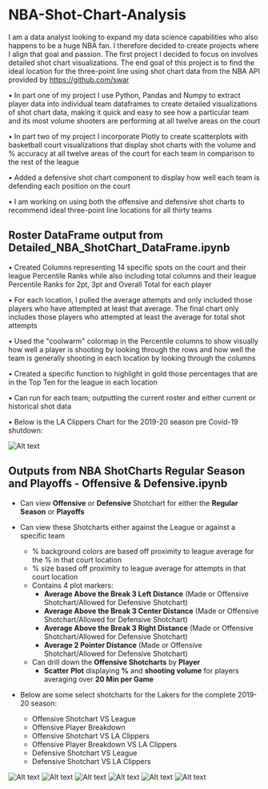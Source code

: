 # NBA-Shot-Chart-Analysis #

I am a data analyst looking to expand my data science capabilities who also happens to be a huge NBA fan. I therefore decided to create projects where I align that goal and passion. The first project I decided to focus on involves detailed shot chart visualizations. The end goal of this project is to find the ideal location for the three-point line using shot chart data from the NBA API provided by https://github.com/swar

•	In part one of my project I use Python, Pandas and Numpy to extract player data into individual team dataframes to create detailed visualizations of shot chart data, making it quick and easy to see how a particular team and its most volume shooters are performing at all twelve areas on the court

•	In part two of my project I incorporate Plotly to create scatterplots with basketball court visualizations that display shot charts with the volume and % accuracy at all twelve areas of the court for each team in comparison to the rest of the league

•	Added a defensive shot chart component to display how well each team is defending each position on the court

•	I am working on using both the offensive and defensive shot charts to recommend ideal three-point line locations for all thirty teams


## Roster DataFrame output from Detailed_NBA_ShotChart_DataFrame.ipynb

• Created Columns representing 14 specific spots on the court and their league Percentile Ranks while also including total columns and their league Percentile Ranks for 2pt, 3pt and Overall Total for each player

• For each location, I pulled the average attempts and only included those players who have attempted at least that average.
The final chart only includes those players who attempted at least the average for total shot attempts

• Used the "coolwarm" colormap in the Percentile columns to show visually how well a player is shooting by looking through the rows and how well the team is generally shooting in each location by looking through the columns

• Created a specific function to highlight in gold those percentages that are in the Top Ten for the league in each location

• Can run for each team; outputting the current roster and either current or historical shot data

• Below is the LA Clippers Chart for the 2019-20 season pre Covid-19 shutdown:


![Alt text](https://github.com/jkalter86/NBA-Shot-Chart-Analysis/blob/master/LA%20Clippers.png)

## Outputs from NBA ShotCharts Regular Season and Playoffs - Offensive & Defensive.ipynb
-  Can view **Offensive** or **Defensive** Shotchart for either the **Regular Season** or **Playoffs**
-  Can view these Shotcharts either against the League or against a specific team
    - % background colors are based off proximity to league average for the % in that court location
    - % size based off proximity to league average for attempts in that court location
    - Contains 4 plot markers:
        - **Average Above the Break 3 Left Distance** (Made or Offensive Shotchart/Allowed for Defensive Shotchart)
        - **Average Above the Break 3 Center Distance** (Made or Offensive Shotchart/Allowed for Defensive Shotchart)
        - **Average Above the Break 3 Right Distance** (Made or Offensive Shotchart/Allowed for Defensive Shotchart)
        - **Average 2 Pointer Distance** (Made or Offensive Shotchart/Allowed for Defensive Shotchart)
    -  Can drill down the **Offensive Shotcharts** by **Player**
        - **Scatter Plot** displaying **%** and **shooting volume** for players averaging over **20 Min per Game**

-  Below are some select shotcharts for the Lakers for the complete 2019-20 season:
    - Offensive Shotchart VS League
    - Offensive Player Breakdown
    - Offensive Shotchart VS LA Clippers
    - Offensive Player Breakdown VS LA Clippers
    - Defensive Shotchart VS League
    - Defensive Shotchart VS LA Clippers

![Alt text](https://github.com/jkalter86/NBA-Shot-Chart-Analysis/blob/master/Los%20Angeles%20Lakers%20Offensive%20Shot%20Chart%20VS%20League.png)
![Alt text](https://github.com/jkalter86/NBA-Shot-Chart-Analysis/blob/master/Los%20Angeles%20Lakers%20Offensive%20Player%20Breakdown%202019-20.png)
![Alt text](https://github.com/jkalter86/NBA-Shot-Chart-Analysis/blob/master/Los%20Angeles%20Lakers%20Offensive%20Shot%20Chart%20VS%20LA%20Clippers.png)
![Alt text](https://github.com/jkalter86/NBA-Shot-Chart-Analysis/blob/master/Los%20Angeles%20Lakers%20Offensive%20Player%20Breakdown%20VS%20LA%20Clippers.png)
![Alt text](https://github.com/jkalter86/NBA-Shot-Chart-Analysis/blob/master/Los%20Angeles%20Lakers%20Defensive%20Shot%20Chart%20VS%20League.png)
![Alt text](https://github.com/jkalter86/NBA-Shot-Chart-Analysis/blob/master/Los%20Angeles%20Lakers%20Defensive%20Shot%20Chart%20VS%20LA%20Clippers.png)
